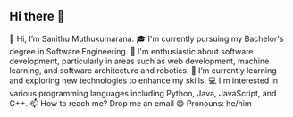 ## Hi there 👋

👋 Hi, I’m Sanithu Muthukumarana.
🎓 I'm currently pursuing my Bachelor's degree in Software Engineering.
🚀 I'm enthusiastic about software development, particularly in areas such as web development, machine learning, and software architecture and robotics.
🌱 I’m currently learning and exploring new technologies to enhance my skills.
💻 I'm interested in various programming languages including Python, Java, JavaScript, and C++.
📫 How to reach me? Drop me an email
😄 Pronouns: he/him
